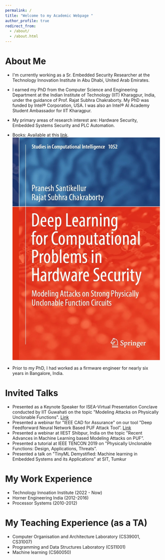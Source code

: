```yaml
---
permalink: /
title: "Welcome to my Academic Webpage "
author_profile: true
redirect_from: 
  - /about/
  - /about.html
---
```



About Me
======

- I'm currently working as a Sr. Embedded Security Researcher at the Technology Innovation Institute in Abu Dhabi, United Arab Emirates.

- I earned my PhD from the Computer Science and Engineering Department at the Indian Institute of Technology (IIT) Kharagpur, India, under the guidance of Prof. Rajat Subhra Chakraborty. My PhD was funded by Intel® Corporation, USA. I was also an Intel® AI Academy Student Ambassador for IIT Kharagpur.

- My primary areas of research interest are: Hardware Security, Embedded Systems Security and PLC Automation.

- Books: Available at this [link](https://link.springer.com/book/10.1007/978-981-19-4017-0).  ![Book](../images/book.jpg#right)

- Prior to my PhD, I had worked as a firmware engineer for nearly six years in Bangalore, India.


Invited Talks
======

* Presented as a Keynote Speaker for ISEA-Virtual Presentation Conclave conducted by IIT Guwahati on the topic "Modeling Attacks on Physically Unclonable Functions".  [Link](https://iseapmu.in/virtualconclave/ivpc2022)
* Presented a webinar for "IEEE CAD for Assurance" on our tool "Deep Feedforward Neural Network Based PUF Attack Tool”. [Link](https://ieee-ceda.org/presentation/webinar/cad-assurance-neos-toolset-and-deep-learning-based-model-building-attacks)
* Presented a webinar at IIEST Shibpur, India on the topic "Recent Advances in Machine Learning based Modeling Attacks on PUF”.
* Presented a tutorial at IEEE TENCON 2019 on "Physically Unclonable Functions: Design, Applications, Threats”.
* Presented a talk on "TinyML Demystified:  Machine learning in Embedded Systems and its Applications" at SIT, Tumkur



My Work Experience
======

* Technology Innoation Institute (2022 - Now)
* Horner Engineering India (2012-2016)
* Processor Systems (2010-2012)


My Teaching Experience (as a TA)
======

* Computer Organisation and Architecture Laboratory (CS39001, CS31007)
* Programming and Data Structures Laboratory (CS11001)
* Machine learning (CS60050)


